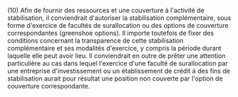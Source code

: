 (10) Afin de fournir des ressources et une couverture à l'activité de stabilisation, il conviendrait d'autoriser la stabilisation complémentaire, sous forme d'exercice de facultés de surallocation ou des options de couverture correspondantes (greenshoe options). Il importe toutefois de fixer des conditions concernant la transparence de cette stabilisation complémentaire et ses modalités d'exercice, y compris la période durant laquelle elle peut avoir lieu. Il conviendrait en outre de prêter une attention particulière au cas dans lequel l'exercice d'une faculté de surallocation par une entreprise d'investissement ou un établissement de crédit à des fins de stabilisation aurait pour résultat une position non couverte par l'option de couverture correspondante.